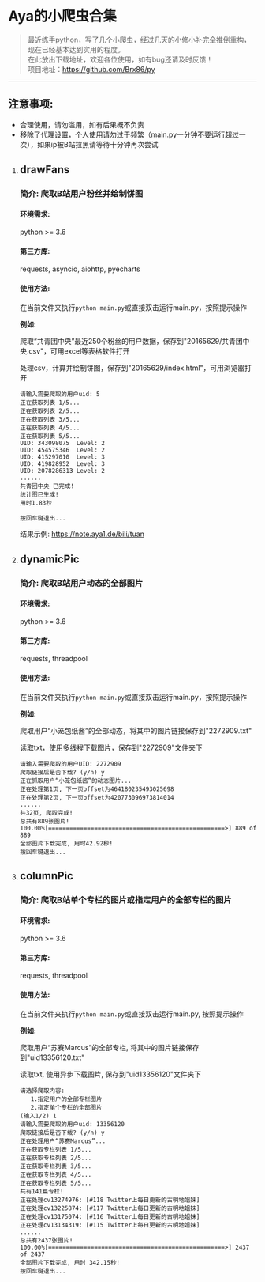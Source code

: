 # Aya的小爬虫合集


>最近练手python，写了几个小爬虫，经过几天的小修小补~~完全推倒重构~~，现在已经基本达到实用的程度。  
>在此放出下载地址，欢迎各位使用，如有bug还请及时反馈！  
>项目地址：https://github.com/Brx86/py

---

## 注意事项:
   - 合理使用，请勿滥用，如有后果概不负责
   - 移除了代理设置，个人使用请勿过于频繁（main.py一分钟不要运行超过一次），如果ip被B站拉黑请等待十分钟再次尝试

1. ## drawFans

   ### 简介: 爬取B站用户粉丝并绘制饼图

   #### 环境需求: 

   python >= 3.6

   #### 第三方库: 

   requests, asyncio, aiohttp, pyecharts

   #### 使用方法: 

   在当前文件夹执行`python main.py`或直接双击运行main.py，按照提示操作

   **例如:**

   爬取“共青团中央”最近250个粉丝的用户数据，保存到"20165629/共青团中央.csv"，可用excel等表格软件打开

   处理csv，计算并绘制饼图，保存到"20165629/index.html"，可用浏览器打开

   ```
   请输入需要爬取的用户uid: 5
   正在获取列表 1/5...
   正在获取列表 2/5...
   正在获取列表 3/5...
   正在获取列表 4/5...
   正在获取列表 5/5...
   UID: 343098075  Level: 2
   UID: 454575346  Level: 2
   UID: 415297010  Level: 3
   UID: 419828952  Level: 3
   UID: 2078286313 Level: 2
   ......
   共青团中央 已完成!
   统计图已生成! 
   用时1.83秒
   
   按回车键退出...
   ```

   结果示例: https://note.aya1.de/bili/tuan

   

2. ## dynamicPic

   ### 简介: 爬取B站用户动态的全部图片

   #### 环境需求: 

   python >= 3.6

   #### 第三方库: 

   requests, threadpool

   #### 使用方法: 

   在当前文件夹执行`python main.py`或直接双击运行main.py，按照提示操作

   **例如:**

   爬取用户“小笼包纸酱”的全部动态，将其中的图片链接保存到"2272909.txt"

   读取txt，使用多线程下载图片，保存到"2272909"文件夹下

   ```
   请输入需要爬取的用户UID: 2272909
   爬取链接后是否下载? (y/n) y
   正在抓取用户“小笼包纸酱”的动态图片...
   正在处理第1页, 下一页offset为464180235493025698
   正在处理第2页, 下一页offset为420773096973814014
   ......
   共32页, 爬取完成!
   总共有889张图片!
   100.00%[==================================================>] 889 of 889
   全部图片下载完成, 用时42.92秒!
   按回车键退出...
   ```

   

3. ## columnPic

   ### 简介: 爬取B站单个专栏的图片或指定用户的全部专栏的图片

   #### 环境需求: 

   python >= 3.6

   #### 第三方库: 

   requests, threadpool

   #### 使用方法: 

   在当前文件夹执行`python main.py`或直接双击运行main.py, 按照提示操作

   **例如:**

   爬取用户“苏赛Marcus”的全部专栏, 将其中的图片链接保存到"uid13356120.txt"

   读取txt, 使用异步下载图片, 保存到"uid13356120"文件夹下

   ```
   请选择爬取内容: 
      1.指定用户的全部专栏图片
      2.指定单个专栏的全部图片
   (输入1/2) 1
   请输入需要爬取的用户uid: 13356120
   爬取链接后是否下载? (y/n) y
   正在处理用户“苏赛Marcus”...
   正在获取专栏列表 1/5...
   正在获取专栏列表 2/5...
   正在获取专栏列表 3/5...
   正在获取专栏列表 4/5...
   正在获取专栏列表 5/5...
   共有141篇专栏!
   正在处理cv13274976: [#118 Twitter上每日更新的古明地姐妹]
   正在处理cv13225874: [#117 Twitter上每日更新的古明地姐妹]
   正在处理cv13175074: [#116 Twitter上每日更新的古明地姐妹]
   正在处理cv13134319: [#115 Twitter上每日更新的古明地姐妹]
   ......
   总共有2437张图片!
   100.00%[==================================================>] 2437 of 2437
   全部图片下载完成, 用时 342.15秒!
   按回车键退出...
   ```

